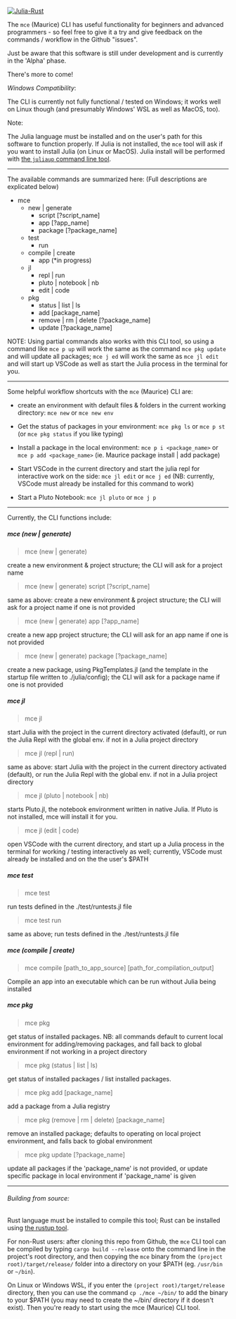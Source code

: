 [![Julia-Rust](https://github.com/diversable/Maurice/actions/workflows/julia-rust.yml/badge.svg?branch=main)](https://github.com/diversable/Maurice/actions/workflows/julia-rust.yml)

The `mce` (Maurice) CLI has useful functionality for beginners and advanced programmers - so feel free to give it a try and give feedback on the commands / workflow in the Github "issues".

Just be aware that this software is still under development and is currently in the 'Alpha' phase.


There's more to come!


_Windows Compatibility_:

The CLI is currently not fully functional / tested on Windows; it works well on Linux though (and presumably Windows' WSL as well as MacOS, too).

Note:

The Julia language must be installed and on the user's path for this software to function properly. If Julia is not installed, the `mce` tool will ask if you want to install Julia (on Linux or MacOS). Julia install will be performed with [the `juliaup` command line tool](https://github.com/JuliaLang/juliaup).

---



The available commands are summarized here:
(Full descriptions are explicated below)

- mce
  - new | generate
    - script [?script_name]
    - app [?app_name]
    - package [?package_name]
  - test
    - run
  - compile | create
    - app (*in progress)
    <!-- - sysimage -->
  - jl
    - repl | run
    - pluto | notebook | nb
    - edit | code
  - pkg
    - status | list | ls
    - add [package_name]
    - remove | rm | delete [?package_name]
    - update [?package_name]

NOTE: Using partial commands also works with this CLI tool, so using a command like `mce p up` will work the same as the command `mce pkg update` and will update all packages; `mce j ed` will work the same as `mce jl edit` and will start up VSCode as well as start the Julia process in the terminal for you.

---

Some helpful workflow shortcuts with the `mce` (Maurice) CLI are:

- create an environment with default files & folders in the current working directory: `mce new` or `mce new env`

- Get the status of packages in your environment:
`mce pkg ls` or `mce p st` (or `mce pkg status` if you like typing)

- Install a package in the local environment:
  `mce p i <package_name>` or `mce p add <package_name>`
  (ie. Maurice package install | add package)

- Start VSCode in the current directory and start the julia repl for interactive work on the side: `mce jl edit` or `mce j ed` (NB: currently, VSCode must already be installed for this command to work)

- Start a Pluto Notebook:
  `mce jl pluto` or `mce j p`


---

Currently, the CLI functions include:

##### mce (new | generate)
> mce (new | generate)

create a new environment & project structure; the CLI will ask for a project name


> mce (new | generate) script [?script_name]

same as above: create a new environment & project structure; the CLI will ask for a project name if one is not provided


> mce (new | generate) app [?app_name]

create a new app project structure; the CLI will ask for an app name if one is not provided


> mce (new | generate) package [?package_name]

create a new package, using PkgTemplates.jl (and the template in the startup file written to ./julia/config); the CLI will ask for a package name if one is not provided


##### mce jl

> mce jl

start Julia with the project in the current directory activated (default), or run the Julia Repl with the global env. if not in a Julia project directory


> mce jl (repl | run)

same as above: start Julia with the project in the current directory activated (default), or run the Julia Repl with the global env. if not in a Julia project directory


> mce jl (pluto | notebook | nb)

starts Pluto.jl, the notebook environment written in native Julia. If Pluto is not installed, mce will install it for you.


> mce jl (edit | code)

open VSCode with the current directory, and start up a Julia process in the terminal for working / testing interactively as well; currently, VSCode must already be installed and on the the user's $PATH


##### mce test

> mce test

run tests defined in the ./test/runtests.jl file


> mce test run

same as above; run tests defined in the ./test/runtests.jl file

##### mce (compile | create)

> mce compile [path_to_app_source] [path_for_compilation_output]

Compile an app into an executable which can be run without Julia being installed

##### mce pkg

> mce pkg

get status of installed packages. NB: all commands default to current local environment for adding/removing packages, and fall back to global environment if not working in a project directory


> mce pkg (status | list | ls)

get status of installed packages / list installed packages.


> mce pkg add [package_name]

add a package from a Julia registry


> mce pkg (remove | rm | delete) [package_name]

remove an installed package; defaults to operating on local project environment, and falls back to global environment


> mce pkg update [?package_name]

update all packages if the 'package_name' is not provided, or update specific package in local environment if 'package_name' is given


---


###### Building from source:

Rust language must be installed to compile this tool; Rust can be installed using [the rustup tool](https://rustup.rs/).

For non-Rust users: after cloning this repo from Github, the `mce` CLI tool can be compiled by typing `cargo build --release` onto the  command line in the project's root directory, and then copying the `mce` binary from the `(project root)/target/release/` folder into a directory on your $PATH (eg. `/usr/bin` or `~/bin`).

On Linux or Windows WSL, if you enter the `(project root)/target/release` directory, then you can use the command `cp ./mce ~/bin/` to add the binary to your $PATH (you may need to create the ~/bin/ directory if it doesn't exist). Then you're ready to start using the mce (Maurice) CLI tool.
